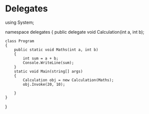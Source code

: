 # Delegates



using System;

namespace delegates
{
    public delegate void Calculation(int a, int b);
    
    class Program
    {
        public static void Maths(int a, int b)
        {
            int sum = a + b;
            Console.WriteLine(sum);
        }
        static void Main(string[] args)
        {
            Calculation obj = new Calculation(Maths);
            obj.Invoke(20, 10);

        }
    }
}
